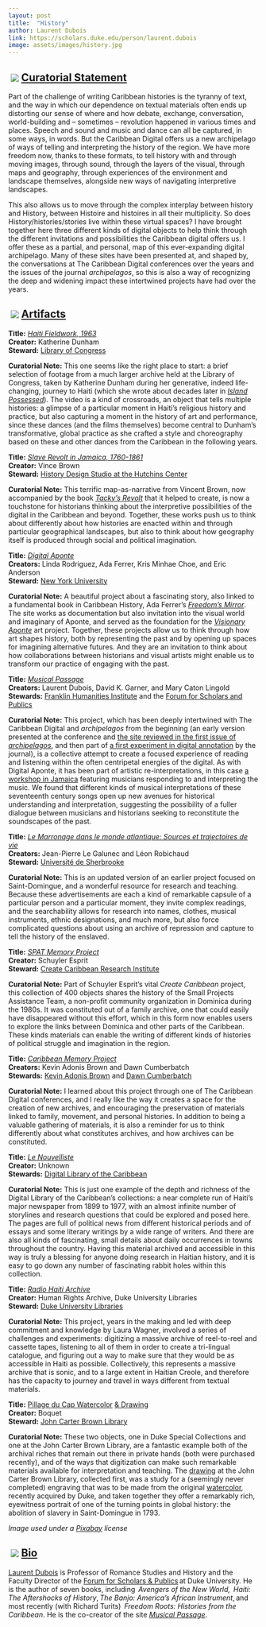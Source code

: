 ```yaml
---
layout: post
title:  "History"
author: Laurent Dubois
link: https://scholars.duke.edu/person/laurent.dubois
image: assets/images/history.jpg
---
```


<div class="section-title"><img style="padding: 5px;float:left;" src="{{ site.baseurl}}/assets/images/tiny-key.jpg"><a href="#Curatorial"><h2>Curatorial Statement</h2></a></div>

Part of the challenge of writing Caribbean histories is the tyranny of text, and the way in which our dependence on textual materials often ends up distorting our sense of where and how debate, exchange, conversation, world-building and – sometimes – revolution happened in various times and places. Speech and sound and music and dance can all be captured, in some ways, in words. But the Caribbean Digital offers us a new archipelago of ways of telling and interpreting the history of the region. We have more freedom now, thanks to these formats, to tell history with and through moving images, through sound, through the layers of the visual, through maps and geography, through experiences of the environment and landscape themselves, alongside new ways of navigating interpretive landscapes.

This also allows us to move through the complex interplay between history and History, between Histoire and histoires in all their multiplicity. So does History/histories/stories live within these virtual spaces? I have brought together here three different kinds of digital objects to help think through the different invitations and possibilities the Caribbean digital offers us. I offer these as a partial, and personal, map of this ever-expanding digital archipelago. Many of these sites have been presented at, and shaped by, the conversations at The Caribbean Digital conferences over the years and the issues of the journal _archipelagos_, so this is also a way of recognizing the deep and widening impact these intertwined projects have had over the years.

<div class="section-title"><img style="padding: 5px;float:left;" src="{{ site.baseurl}}/assets/images/tiny-key.jpg"><a href="#Artifacts"><h2>Artifacts</h2></a></div>

**Title:** [_Haiti Fieldwork, 1963_](https://www.loc.gov/item/ihas.200003822)  
**Creator:** Katherine Dunham  
**Steward:** [Library of Congress](https://www.loc.gov/)

**Curatorial Note:** This one seems like the right place to start: a brief selection of footage from a much larger archive held at the Library of Congress, taken by Katherine Dunham during her generative, indeed life-changing, journey to Haiti (which she wrote about decades later in [_Island Possessed_](https://press.uchicago.edu/ucp/books/book/chicago/I/bo3615198.html)). The video is a kind of crossroads, an object that tells multiple histories: a glimpse of a particular moment in Haiti’s religious history and practice, but also capturing a moment in the history of art and performance, since these dances (and the films themselves) become central to Dunham’s transformative, global practice as she crafted a style and choreography based on these and other dances from the Caribbean in the following years.

**Title:** [_Slave Revolt in Jamaica, 1760-1861_](http://revolt.axismaps.com/)  
**Creator:** Vince Brown  
**Steward:** [History Design Studio at the Hutchins Center](https://hutchinscenter.fas.harvard.edu/history-design-studio)

**Curatorial Note:** This terrific map-as-narrative from Vincent Brown, now accompanied by the book [_Tacky’s Revolt_](https://www.hup.harvard.edu/catalog.php?isbn=9780674737570) that it helped to create, is now a touchstone for historians thinking about the interpretive possibilities of the digital in the Caribbean and beyond. Together, these works push us to think about differently about how histories are enacted within and through particular geographical landscapes, but also to think about how geography itself is produced through social and political imagination.

**Title:** [_Digital Aponte_](http://aponte.hosting.nyu.edu/)  
**Creators:** Linda Rodriguez, Ada Ferrer, Kris Minhae Choe, and Eric Anderson  
**Steward:** [New York University](https://nyu.edu)

**Curatorial Note:** A beautiful project about a fascinating story, also linked to a fundamental book in Caribbean History, Ada Ferrer’s [_Freedom’s Mirror_](https://www.cambridge.org/core/books/freedoms-mirror/4779A274392BDA9ECAB16090462DC192). The site works as documentation but also invitation into the visual world and imaginary of Aponte, and served as the foundation for the [_Visionary Aponte_](https://web.archive.org/web/20220627061907/https://sites.duke.edu/visionaryaponte/) art project. Together, these projects allow us to think through how art shapes history, both by representing the past and by opening up spaces for imagining alternative futures. And they are an invitation to think about how collaborations between historians and visual artists might enable us to transform our practice of engaging with the past.

**Title:** [_Musical Passage_](http://www.musicalpassage.org/)  
**Creators:** Laurent Dubois, David K. Garner, and Mary Caton Lingold  
**Stewards:** [Franklin Humanities Institute](https://fhi.duke.edu) and the [Forum for Scholars and Publics](https://fsp.trinity.duke.edu/)

**Curatorial Note:** This project, which has been deeply intertwined with The Caribbean Digital and _archipelagos_ from the beginning (an early version presented at the conference and [the site reviewed in the first issue of _archipelagos_](http://archipelagosjournal.org/issue01/musical-passage.html), and then part of [a first experiment in digital annotation](http://archipelagosjournal.org/issue03/dubois-garner-lingold.html) by the journal), is a collective attempt to create a focused experience of reading and listening within the often centripetal energies of the digital. As with Digital Aponte, it has been part of artistic re-interpretations, in this case [a workshop in Jamaica](https://www.youtube.com/playlist?list=PLwcqVNt0EPDlGgT6ueKV_wjvPT1-tD_Y_) featuring musicians responding to and interpreting the music. We found that different kinds of musical interpretations of these seventeenth century songs open up new avenues for historical understanding and interpretation, suggesting the possibility of a fuller dialogue between musicians and historians seeking to reconstitute the soundscapes of the past.

**Title:** [_Le Marronage dans le monde atlantique: Sources et trajectoires de vie_
](http://www.marronnage.info/fr/index.html)  
**Creators:** Jean-Pierre Le Galunec and Léon Robichaud  
**Steward:** [Université de Sherbrooke](https://www.usherbrooke.ca)

**Curatorial Note:** This is an updated version of an earlier project focused on Saint-Domingue, and a wonderful resource for research and teaching. Because these advertisements are each a kind of remarkable capsule of a particular person and a particular moment, they invite complex readings, and the searchability allows for research into names, clothes, musical instruments, ethnic designations, and much more, but also force complicated questions about using an archive of repression and capture to tell the history of the enslaved.

**Title:** [_SPAT Memory Project_](http://spatmemoryproject.org/)  
**Creator:** Schuyler Esprit  
**Steward:** [Create Caribbean Research Institute](http://createcaribbean.org/create/)

**Curatorial Note:** Part of Schuyler Esprit’s vital _Create Caribbean_ project, this collection of 400 objects shares the history of the Small Projects Assistance Team, a non-profit community organization in Dominica during the 1980s. It was constituted out of a family archive, one that could easily have disappeared without this effort, which in this form now enables users to explore the links between Dominica and other parts of the Caribbean. These kinds materials can enable the writing of different kinds of histories of political struggle and imagination in the region.

**Title:** [_Caribbean Memory Project_](https://www.caribbeanmemoryproject.com/)  
**Creators:** Kevin Adonis Brown and Dawn Cumberbatch  
**Stewards:** [Kevin Adonis Brown](http://drbrowne.me/) and [Dawn Cumberbatch](https://www.caribbeanmemoryproject.com/bio--cumberbatch-dawn.html)

**Curatorial Note:** I learned about this project through one of The Caribbean Digital conferences, and I really like the way it creates a space for the creation of new archives, and encouraging the preservation of materials linked to family, movement, and personal histories. In addition to being a valuable gathering of materials, it is also a reminder for us to think differently about what constitutes archives, and how archives can be constituted.

**Title:** [_Le Nouvelliste_](https://www.dloc.com/UF00000081/00752/allvolumes)  
**Creator:** Unknown  
**Stewards:** [Digital Library of the Caribbean](https://www.dloc.com/)

**Curatorial Note:** This is just one example of the depth and richness of the Digital Library of the Caribbean’s collections: a near complete run of Haiti’s major newspaper from 1899 to 1977, with an almost infinite number of storylines and research questions that could be explored and posed here. The pages are full of political news from different historical periods and of essays and some literary writings by a wide range of writers. And there are also all kinds of fascinating, small details about daily occurrences in towns throughout the country. Having this material archived and accessible in this way is truly a blessing for anyone doing research in Haitian history, and it is easy to go down any number of fascinating rabbit holes within this collection.

**Title:** [_Radio Haiti Archive_](https://repository.duke.edu/dc/radiohaiti)  
**Creator:** Human Rights Archive, Duke University Libraries  
**Steward:** [Duke University Libraries](https://library.duke.edu/)

**Curatorial Note:** This project, years in the making and led with deep commitment and knowledge by Laura Wagner, involved a series of challenges and experiments: digitizing a massive archive of reel-to-reel and cassette tapes, listening to all of them in order to create a tri-lingual catalogue, and figuring out a way to make sure that they would be as accessible in Haiti as possible. Collectively, this represents a massive archive that is sonic, and to a large extent in Haitian Creole, and therefore has the capacity to journey and travel in ways different from textual materials.

**Title:** [Pillage du Cap Watercolor](https://repository.duke.edu/dc/pillageducap/lpc001001001) [& Drawing](https://jcb.lunaimaging.com/luna/servlet/detail/JCB~1~1~7302~11270010:-Pillage-du-Cap-Fran%C3%A7ais-en-1793-?sort=IMAGE_DATE%2Csubject_groups&qvq=q:pillage;sort:IMAGE_DATE,subject_groups;lc:JCB~1~1&mi=0&trs=8)  
**Creator:** Boquet  
**Steward:** [John Carter Brown Library](https://jcb.lunaimaging.com/luna/servlet)

**Curatorial Note:** These two objects, one in Duke Special Collections and one at the John Carter Brown Library, are a fantastic example both of the archival riches that remain out there in private hands (both were purchased recently), and of the ways that digitization can make such remarkable materials available for interpretation and teaching. The [drawing](https://jcb.lunaimaging.com/luna/servlet/detail/JCB~1~1~7302~11270010:-Pillage-du-Cap-Fran%C3%A7ais-en-1793-?sort=IMAGE_DATE%2Csubject_groups&qvq=q:pillage;sort:IMAGE_DATE,subject_groups;lc:JCB~1~1&mi=0&trs=8) at the John Carter Brown Library, collected first, was a study for a (seemingly never completed) engraving that was to be made from the original [watercolor](https://repository.duke.edu/dc/pillageducap/lpc001001001), recently acquired by Duke, and taken together they offer a remarkably rich, eyewitness portrait of one of the turning points in global history: the abolition of slavery in Saint-Domingue in 1793.

_Image used under a [Pixabay](https://pixabay.com/service/license/) license_

<div class="section-title"><img style="padding: 5px;float:left;" src="{{ site.baseurl}}/assets/images/tiny-key.jpg"><a href="#Bio"><h2>Bio</h2></a></div>

[Laurent Dubois](https://sites.fhi.duke.edu/haitilab/team/laurent-dubois/) is Professor of Romance Studies and History and the Faculty Director of the [Forum for Scholars & Publics](https://fsp.duke.edu/) at Duke University. He is the author of seven books, including  *Avengers of the New World,  Haiti: The Aftershocks of History*, *The Banjo: America’s African Instrument*, and most recently (with Richard Turits)  _Freedom Roots: Histories from the Caribbean_. He is the co-creator of the site [_Musical Passage_](http://www.musicalpassage.org/).
